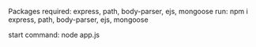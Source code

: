 Packages required: express, path, body-parser, ejs, mongoose
run: npm i express, path, body-parser, ejs, mongoose

start command: node app.js
